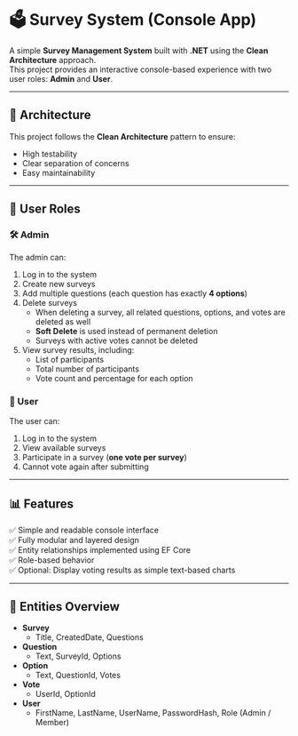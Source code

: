 # 🗳️ Survey System (Console App)

A simple **Survey Management System** built with **.NET** using the **Clean Architecture** approach.  
This project provides an interactive console-based experience with two user roles: **Admin** and **User**.

---

## 🧱 Architecture

This project follows the **Clean Architecture** pattern to ensure:
- High testability  
- Clear separation of concerns  
- Easy maintainability  


---

## 👥 User Roles

### 🛠️ Admin
The admin can:
1. Log in to the system  
2. Create new surveys  
3. Add multiple questions (each question has exactly **4 options**)  
4. Delete surveys  
   - When deleting a survey, all related questions, options, and votes are deleted as well  
   - **Soft Delete** is used instead of permanent deletion  
   - Surveys with active votes cannot be deleted  
5. View survey results, including:
   - List of participants  
   - Total number of participants  
   - Vote count and percentage for each option  

### 🙋 User
The user can:
1. Log in to the system  
2. View available surveys  
3. Participate in a survey (**one vote per survey**)  
4. Cannot vote again after submitting  

---

## 📊 Features

✅ Simple and readable console interface  
✅ Fully modular and layered design  
✅ Entity relationships implemented using EF Core  
✅ Role-based behavior  
✅ Optional: Display voting results as simple text-based charts  

---

## 🧠 Entities Overview

- **Survey**
  - Title, CreatedDate, Questions  
- **Question**
  - Text, SurveyId, Options  
- **Option**
  - Text, QuestionId, Votes  
- **Vote**
  - UserId, OptionId  
- **User**
  - FirstName, LastName, UserName, PasswordHash, Role (Admin / Member)





